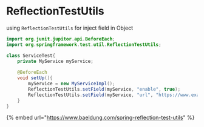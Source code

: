 # ReflectionTestUtils

using `ReflectionTestUtils` for inject field in Object

```java
import org.junit.jupitor.api.BeforeEach;
import org.springframework.test.util.ReflectionTestUtils;

class ServiceTest{
    private MyService myService;
    
    @BeforeEach
    void setUp(){
        myService = new MyServiceImpl();
        ReflectionTestUtils.setField(myService, "enable", true);
        ReflectionTestUtils.setField(myService, "url", "https://www.example/com");
    }
}
```



{% embed url="https://www.baeldung.com/spring-reflection-test-utils" %}
